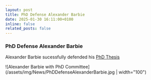 ```yaml
---
layout: post
title: PhD Defense Alexander Barbie
date: 2025-01-30 16:11:00+0100
inline: false
related_posts: false
---
```


### PhD Defense Alexander Barbie

Alexander Barbie sucessfully defended his [PhD Thesis](https://doi.org/10.21941/kcss/2025/2)

![Alexander Barbie with PhD Committee](/assets/img/News/PhDDefenseAlexanderBarbie.jpg | width="100")
